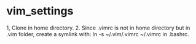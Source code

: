 # vim_settings

1, Clone in home directory. 
2. Since .vimrc is not in home directory but in .vim folder, create a symlink with: ln -s ~/.vim/.vimrc ~/.vimrc in .bashrc.
